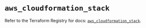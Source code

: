 # `aws_cloudformation_stack`

Refer to the Terraform Registry for docs: [`aws_cloudformation_stack`](https://registry.terraform.io/providers/hashicorp/aws/5.81.0/docs/resources/cloudformation_stack).
